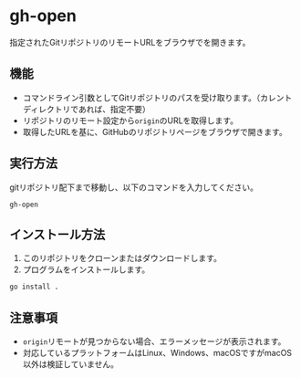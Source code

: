 # gh-open

指定されたGitリポジトリのリモートURLをブラウザでを開きます。

## 機能

- コマンドライン引数としてGitリポジトリのパスを受け取ります。（カレントディレクトリであれば、指定不要）
- リポジトリのリモート設定から`origin`のURLを取得します。
- 取得したURLを基に、GitHubのリポジトリページをブラウザで開きます。

## 実行方法

gitリポジトリ配下まで移動し、以下のコマンドを入力してください。

```
gh-open
```

## インストール方法

1. このリポジトリをクローンまたはダウンロードします。
2. プログラムをインストールします。
```bash
go install .
```

## 注意事項

- `origin`リモートが見つからない場合、エラーメッセージが表示されます。
- 対応しているプラットフォームはLinux、Windows、macOSですがmacOS以外は検証していません。
